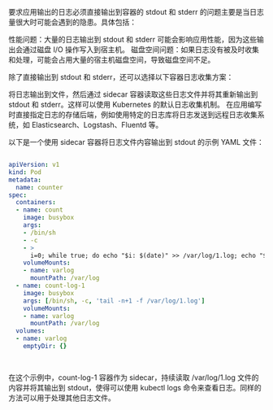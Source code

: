 
要求应用输出的日志必须直接输出到容器的 stdout 和 stderr 的问题主要是当日志量很大时可能会遇到的隐患。具体包括：

性能问题：大量的日志输出到 stdout 和 stderr 可能会影响应用性能，因为这些输出会通过磁盘 I/O 操作写入到宿主机。
磁盘空间问题：如果日志没有被及时收集和处理，可能会占用大量的宿主机磁盘空间，导致磁盘空间不足。

除了直接输出到 stdout 和 stderr，还可以选择以下容器日志收集方案：

将日志输出到文件，然后通过 sidecar 容器读取这些日志文件并将其重新输出到 stdout 和 stderr。这样可以使用 Kubernetes 的默认日志收集机制。
在应用编写时直接指定日志的存储后端，例如使用特定的日志库将日志发送到远程日志收集系统，如 Elasticsearch、Logstash、Fluentd 等。

以下是一个使用 sidecar 容器将日志文件内容输出到 stdout 的示例 YAML 文件：
```yaml

apiVersion: v1
kind: Pod
metadata:
  name: counter
spec:
  containers:
  - name: count
    image: busybox
    args:
    - /bin/sh
    - -c
    - >
      i=0; while true; do echo "$i: $(date)" >> /var/log/1.log; echo "$(date) INFO $i" >> /var/log/2.log; i=$((i+1)); sleep 1; done
    volumeMounts:
    - name: varlog
      mountPath: /var/log
  - name: count-log-1
    image: busybox
    args: [/bin/sh, -c, 'tail -n+1 -f /var/log/1.log']
    volumeMounts:
    - name: varlog
      mountPath: /var/log
  volumes:
  - name: varlog
    emptyDir: {}

        
```

在这个示例中，count-log-1 容器作为 sidecar，持续读取 /var/log/1.log 文件的内容并将其输出到 stdout，使得可以使用 kubectl logs 命令来查看日志。同样的方法可以用于处理其他日志文件。
